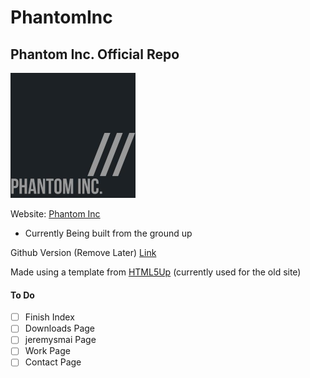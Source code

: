 # PhantomInc
## Phantom Inc. Official Repo
<img src="images/logo.jpg" width="200" height="200"></img>

Website: [Phantom Inc](http://phantominc.net)
* Currently Being built from the ground up

Github Version (Remove Later) [Link](https://jeremysmai.github.io/phantominc/)

Made using a template from [HTML5Up](https://html5up.net) (currently used for the old site)

#### To Do
- [ ] Finish Index
- [ ] Downloads Page
- [ ] jeremysmai Page
- [ ] Work Page
- [ ] Contact Page
